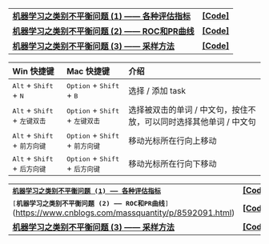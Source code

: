 
|  |  |
| ------------------------------------------------------------ | ------------------------------------------------------------ |



|||
|:---------|:---------|
| [**机器学习之类别不平衡问题 (1) —— 各种评估指标**](http://www.cnblogs.com/massquantity/p/8550875.html) | [**[Code]**](http://nbviewer.jupyter.org/github/massquantity/Class-Imbalance/blob/master/Code_Class_Imbalance.ipynb) |
| [**机器学习之类别不平衡问题 (2) —— ROC和PR曲线**](https://www.cnblogs.com/massquantity/p/8592091.html) | [**[Code]**](http://nbviewer.jupyter.org/github/massquantity/Class-Imbalance/blob/master/Code_Class_Imbalance.ipynb) |
| [**机器学习之类别不平衡问题 (3) —— 采样方法**](https://www.cnblogs.com/massquantity/p/9382710.html) |  [**[Code]**](https://nbviewer.jupyter.org/github/massquantity/Class-Imbalance/blob/master/Code_Sampling.ipynb)|


|Win 快捷键|Mac 快捷键|介绍|
|:---------|:---------|:---------|
|<kbd>Alt</kbd> + <kbd>Shift</kbd> + <kbd>N</kbd>|<kbd>Option</kbd> + <kbd>Shift</kbd> + <kbd>B</kbd>|选择 / 添加 task|
|<kbd>Alt</kbd> + <kbd>Shift</kbd> + <kbd>左键双击</kbd>|<kbd>Option</kbd> + <kbd>Shift</kbd> + <kbd>左键双击</kbd>|选择被双击的单词 / 中文句，按住不放，可以同时选择其他单词 / 中文句|
|<kbd>Alt</kbd> + <kbd>Shift</kbd> + <kbd>前方向键</kbd>|<kbd>Option</kbd> + <kbd>Shift</kbd> + <kbd>前方向键</kbd>|移动光标所在行向上移动|
|<kbd>Alt</kbd> + <kbd>Shift</kbd> + <kbd>后方向键</kbd>|<kbd>Option</kbd> + <kbd>Shift</kbd> + <kbd>后方向键</kbd>|移动光标所在行向下移动|

|||
|:-----|:-------|
| [<kbd>**机器学习之类别不平衡问题 (1) —— 各种评估指标**</kbd>](http://www.cnblogs.com/massquantity/p/8550875.html) | [**[Code]**](http://nbviewer.jupyter.org/github/massquantity/Class-Imbalance/blob/master/Code_Class_Imbalance.ipynb) |
| <kbd>[**机器学习之类别不平衡问题 (2) —— ROC和PR曲线**]</kbd>(https://www.cnblogs.com/massquantity/p/8592091.html) | [**[Code]**](http://nbviewer.jupyter.org/github/massquantity/Class-Imbalance/blob/master/Code_Class_Imbalance.ipynb) |
| [**机器学习之类别不平衡问题 (3) —— 采样方法**](https://www.cnblogs.com/massquantity/p/9382710.html) |  [**[Code]**](https://nbviewer.jupyter.org/github/massquantity/Class-Imbalance/blob/master/Code_Sampling.ipynb)|
